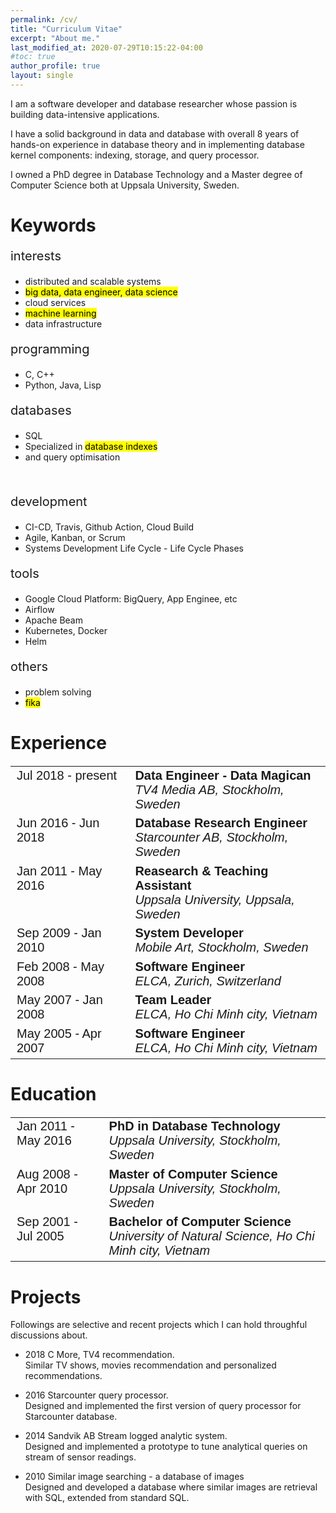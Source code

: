 ```yaml
---
permalink: /cv/
title: "Curriculum Vitae"
excerpt: "About me."
last_modified_at: 2020-07-29T10:15:22-04:00
#toc: true
author_profile: true
layout: single
---
```

<p> I am a software developer and database researcher whose passion is building data-intensive applications.<br>

I have a solid background in data and database with overall 8 years of hands-on experience in database theory and in implementing database kernel components: indexing, storage, and query processor.<br>

I owned a PhD degree in Database Technology and a Master degree of Computer Science both at Uppsala University, Sweden.
</p>
<style>
.mark_black {
  background-color: black;
  color: white;
  font-weight: normal;
  #font-style: italic;
}
.mark_yellow {
  background-color: black;
  color: white;
  font-weight: normal;
  #font-style: italic;
}
table, th, td {
  border: 0;
  text-align:left;
  vertical-align: top; 
  font-weight: normal;
  font-family: Arial; 
  font-size: 15pt;
}
.subhead {
  font-size: 15pt;
  font-style: bold;
  #color: yellow;
} 

.newspaper {
  column-count: 2;
}
</style>

<h1>Keywords</h1>
<div class="newspaper">
  <p class="subhead">interests</p>
  <ul>
    <li>distributed and scalable systems</li>
    <li><mark>big data, data engineer, data science</mark></li>
    <li>cloud services</li>
    <li><mark>machine learning</mark></li>
    <li>data infrastructure</li>
  </ul>
  <p class="subhead">programming</p>
  <ul>
    <li>C, C++</li>
    <li>Python, Java, Lisp</li>
  </ul>
  <p class="subhead">databases</p>
  <ul>
    <li>SQL</li>
    <li>Specialized in <mark>database indexes</mark></li>
    <li>and query optimisation</li>
  </ul>
  <br>
  <p class="subhead">development</p>
  <ul>
    <li>CI-CD, Travis, Github Action, Cloud Build</li>
    <li>Agile, Kanban, or Scrum </li>
    <li>Systems Development Life Cycle - Life Cycle Phases</li>
  </ul>
  <p class="subhead">tools</p>
  <ul>
    <li>Google Cloud Platform: BigQuery, App Enginee, etc</li>
    <li>Airflow</li>
    <li>Apache Beam</li>
    <li>Kubernetes, Docker</li>
    <li>Helm</li>
  </ul>
  <p class="subhead">others</p>
  <ul>
    <li>problem solving</li>
    <li><mark>fika</mark></li>
  </ul>
</div>

<h1>Experience</h1>

<table>
  <tr>
    <td>Jul 2018 - present</td>
    <td><b>Data Engineer - Data Magican</b><br>
        <i>TV4 Media AB, Stockholm, Sweden</i>
    </td>
  </tr>
  <tr>
    <td>Jun 2016 - Jun 2018</td>
    <td><b>Database Research Engineer</b><br>
        <i>Starcounter AB, Stockholm, Sweden</i>
    </td>
  </tr>
  <tr>
    <td>Jan 2011 - May 2016</td>
    <td><b>Reasearch & Teaching Assistant</b><br>
        <i>Uppsala University, Uppsala, Sweden</i>
    </td>
  </tr>
  <tr>
    <td>Sep 2009 - Jan 2010</td>
    <td><b>System Developer</b><br>
        <i>Mobile Art, Stockholm, Sweden</i>
    </td>
  </tr>
  <tr>
    <td>Feb 2008 - May 2008</td>
    <td><b>Software Engineer</b><br>
        <i>ELCA, Zurich, Switzerland</i>
    </td>
  </tr>
  <tr>
    <td>May 2007 - Jan 2008</td>
    <td><b>Team Leader</b><br>
        <i>ELCA, Ho Chi Minh city, Vietnam</i>
    </td>
  </tr>
  <tr>
    <td>May 2005 - Apr 2007</td>
    <td><b>Software Engineer</b><br>
        <i>ELCA, Ho Chi Minh city, Vietnam</i>
    </td>
  </tr>
</table>

<h1>Education</h1>

<table>
  <tr>
    <td>Jan 2011 - May 2016</td>
    <td><b>PhD in Database Technology</b><br>
        <i>Uppsala University, Stockholm, Sweden</i>
    </td>
  </tr>
  <tr>
    <td>Aug 2008 - Apr 2010</td>
    <td><b>Master of Computer Science</b><br>
        <i>Uppsala University, Stockholm, Sweden</i>
    </td>
  </tr>
  <tr>
    <td>Sep 2001 - Jul 2005</td>
    <td><b>Bachelor of Computer Science</b><br>
        <i>University of Natural Science, Ho Chi Minh city, Vietnam</i>
    </td>
  </tr>
</table>

<h1>Projects</h1>

Followings are selective and recent projects which I can hold throughful discussions about.

* 2018 C More, TV4 recommendation. <br> Similar TV shows, movies recommendation and personalized recommendations.

* 2016 Starcounter query processor.<br>
  Designed and implemented the first version of query processor for Starcounter database.

* 2014 Sandvik AB Stream logged analytic system.<br>
  Designed and implemented a prototype to tune analytical queries on stream of sensor readings.

* 2010 Similar image searching - a database of images<br>
  Designed and developed a database where similar images are retrieval with SQL, extended from standard SQL.